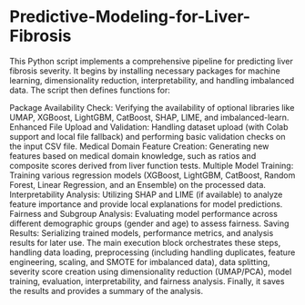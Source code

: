 # Predictive-Modeling-for-Liver-Fibrosis
This Python script implements a comprehensive pipeline for predicting liver fibrosis severity. It begins by installing necessary packages for machine learning, dimensionality reduction, interpretability, and handling imbalanced data. The script then defines functions for:

Package Availability Check: Verifying the availability of optional libraries like UMAP, XGBoost, LightGBM, CatBoost, SHAP, LIME, and imbalanced-learn.
Enhanced File Upload and Validation: Handling dataset upload (with Colab support and local file fallback) and performing basic validation checks on the input CSV file.
Medical Domain Feature Creation: Generating new features based on medical domain knowledge, such as ratios and composite scores derived from liver function tests.
Multiple Model Training: Training various regression models (XGBoost, LightGBM, CatBoost, Random Forest, Linear Regression, and an Ensemble) on the processed data.
Interpretability Analysis: Utilizing SHAP and LIME (if available) to analyze feature importance and provide local explanations for model predictions.
Fairness and Subgroup Analysis: Evaluating model performance across different demographic groups (gender and age) to assess fairness.
Saving Results: Serializing trained models, performance metrics, and analysis results for later use.
The main execution block orchestrates these steps, handling data loading, preprocessing (including handling duplicates, feature engineering, scaling, and SMOTE for imbalanced data), data splitting, severity score creation using dimensionality reduction (UMAP/PCA), model training, evaluation, interpretability, and fairness analysis. Finally, it saves the results and provides a summary of the analysis.
